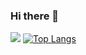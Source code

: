 ### Hi there 👋
![](https://img.shields.io/badge/Hello-World-brightgreen)
[![Top Langs](https://github-readme-stats.vercel.app/api/top-langs/?username=SuZHui&layout=compact)](https://github.com/anuraghazra/github-readme-stats)

<!--
**SuZHui/SuZHui** is a ✨ _special_ ✨ repository because its `README.md` (this file) appears on your GitHub profile.
Here are some ideas to get you started:

- 🔭 I’m currently working on ...
- 🌱 I’m currently learning ...
- 👯 I’m looking to collaborate on ...
- 🤔 I’m looking for help with ...
- 💬 Ask me about ...
- 📫 How to reach me: ...
- 😄 Pronouns: ...
- ⚡ Fun fact: ...
-->
